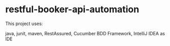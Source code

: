 # restful-booker-api-automation

This project uses:

java, 
junit, 
maven, 
RestAssured, 
Cucumber BDD Framework, 
IntelliJ IDEA as IDE
